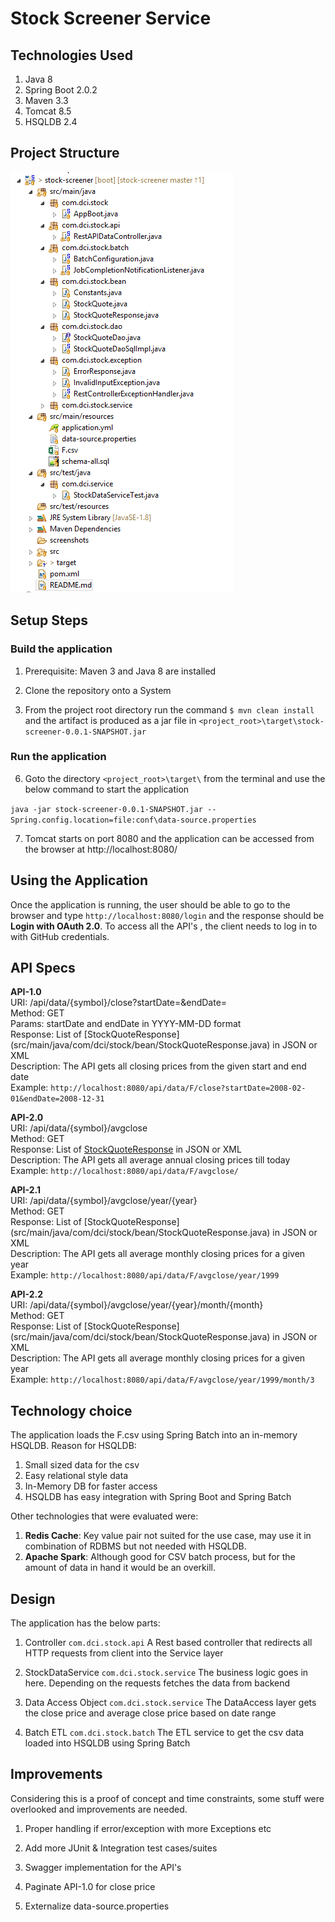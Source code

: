 # Stock Screener Service

## Technologies Used

1. Java 8
2. Spring Boot 2.0.2
3. Maven 3.3
5. Tomcat 8.5
6. HSQLDB 2.4


## Project Structure

![Alt text](screenshots/project-structure.png)


## Setup Steps

### Build the application

1. Prerequisite: Maven 3 and Java 8 are installed

2. Clone the repository onto a System

3. From the project root directory run the command ```$ mvn clean install``` and the artifact is produced as a jar file in ```<project_root>\target\stock-screener-0.0.1-SNAPSHOT.jar```

### Run the application

6. Goto the directory ```<project_root>\target\``` from the terminal and use the below command to start the application
 
```java -jar stock-screener-0.0.1-SNAPSHOT.jar --Spring.config.location=file:conf\data-source.properties```

7. Tomcat starts on port 8080 and the application can be accessed from the browser at http://localhost:8080/


## Using the Application

Once the application is running, the user should be able to go to the browser and type ```http://localhost:8080/login``` and the response should be **Login with OAuth 2.0**. To access all the API's , the client needs to log in to with GitHub credentials.

## API Specs

**API-1.0**  
URI: /api/data/{symbol}/close?startDate=<YYYY-MM-DD>&endDate=<YYYY-MM-DD>  
Method: GET  
Params: startDate and endDate in YYYY-MM-DD format  
Response: List of [StockQuoteResponse]  (src/main/java/com/dci/stock/bean/StockQuoteResponse.java) in JSON or XML  
Description: The API gets all closing prices from the given start and end date  
Example: ```http://localhost:8080/api/data/F/close?startDate=2008-02-01&endDate=2008-12-31```  

**API-2.0**  
URI: /api/data/{symbol}/avgclose  
Method: GET  
Response: List of [StockQuoteResponse](src/main/java/com/dci/stock/bean/StockQuoteResponse.java) in JSON or XML  
Description: The API gets all average annual closing prices till today  
Example: ```http://localhost:8080/api/data/F/avgclose/```  

**API-2.1**  
URI: /api/data/{symbol}/avgclose/year/{year}  
Method: GET  
Response: List of [StockQuoteResponse]  (src/main/java/com/dci/stock/bean/StockQuoteResponse.java) in JSON or XML  
Description: The API gets all average monthly closing prices for a given year  
Example: ```http://localhost:8080/api/data/F/avgclose/year/1999```  

**API-2.2**  
URI: /api/data/{symbol}/avgclose/year/{year}/month/{month}  
Method: GET  
Response: List of [StockQuoteResponse]  (src/main/java/com/dci/stock/bean/StockQuoteResponse.java) in JSON or XML  
Description: The API gets all average monthly closing prices for a given year  
Example: ```http://localhost:8080/api/data/F/avgclose/year/1999/month/3```  


## Technology choice

The application loads the F.csv using Spring Batch into an in-memory HSQLDB. Reason for HSQLDB:
1. Small sized data for the csv
2. Easy relational style data
3. In-Memory DB for faster access
4. HSQLDB has easy integration with Spring Boot and Spring Batch

Other technologies that were evaluated were:
1. **Redis Cache**: Key value pair not suited for the use case, may use it in combination of RDBMS but not needed with HSQLDB.
2. **Apache Spark**: Although good for CSV batch process, but for the amount of data in hand it would be an overkill.

## Design

The application has the below parts:

1. Controller ```com.dci.stock.api```
A Rest based controller that redirects all HTTP requests from client into the Service layer

2. StockDataService ```com.dci.stock.service```
The business logic goes in here. Depending on the requests fetches the data from backend

3. Data Access Object ```com.dci.stock.service```
The DataAccess layer gets the close price and average close price based on date range

4. Batch ETL ```com.dci.stock.batch```
The ETL service to get the csv data loaded into HSQLDB using Spring Batch


## Improvements

Considering this is a proof of concept and time constraints, some stuff were overlooked and improvements are needed.

1. Proper handling if error/exception with more Exceptions etc

2. Add more JUnit & Integration test cases/suites

3. Swagger implementation for the API's

4. Paginate API-1.0 for close price

5. Externalize data-source.properties


